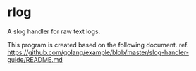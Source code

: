 # rlog

A slog handler for raw text logs.

This program is created based on the following document.
ref. https://github.com/golang/example/blob/master/slog-handler-guide/README.md
